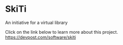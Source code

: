 # SkiTi
An initiative for a virtual library

Click on the link below to learn more about this project. 
https://devpost.com/software/skiti
